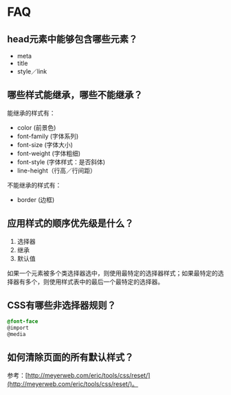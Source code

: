 # FAQ

## head元素中能够包含哪些元素？

- meta
- title
- style／link


## 哪些样式能继承，哪些不能继承？

能继承的样式有：

- color (前景色)
- font-family (字体系列)
- font-size (字体大小)
- font-weight (字体粗细)
- font-style (字体样式：是否斜体)
- line-height（行高／行间距）

不能继承的样式有：

- border (边框)


## 应用样式的顺序优先级是什么？

1. 选择器
2. 继承
3. 默认值

如果一个元素被多个类选择器选中，则使用最特定的选择器样式；如果最特定的选择器有多个，则使用样式表中的最后一个最特定的选择器。


## CSS有哪些非选择器规则？

```css
@font-face
@import
@media
```


## 如何清除页面的所有默认样式？

参考：[http://meyerweb.com/eric/tools/css/reset/](http://meyerweb.com/eric/tools/css/reset/)。


